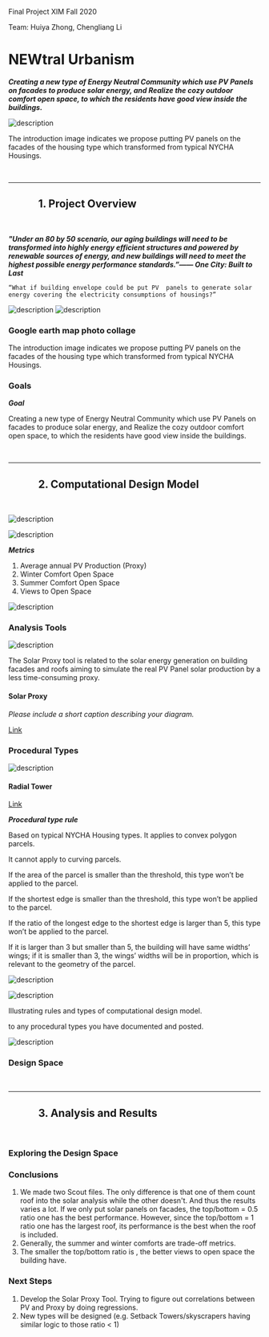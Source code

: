 Final Project XIM Fall 2020

Team: Huiya Zhong, Chengliang Li

# NEWtral Urbanism

***Creating a new type of Energy Neutral Community which use PV Panels on facades to produce solar energy, and Realize the cozy outdoor comfort open space, to which the residents have good view inside the buildings.***


![description](https://github.com/l-cl3424/XIM-GSAPP-Fa20/blob/main/Final/design%20space.jpg)

The introduction image indicates we propose putting PV panels on the facades of the housing type which transformed from typical NYCHA Housings.

<br />

***

## &nbsp;&nbsp;&nbsp;&nbsp;&nbsp;&nbsp;&nbsp;&nbsp;&nbsp;&nbsp;&nbsp;&nbsp;1. Project Overview

<br />



***"Under an 80 by 50 scenario, our aging buildings will need to be transformed into highly energy efficient structures and powered by renewable sources of energy, and new buildings will need to meet the highest possible energy performance standards.”—— One City: Built to Last***

```
“What if building envelope could be put PV  panels to generate solar energy covering the electricity consumptions of housings?”
```

![description](https://github.com/l-cl3424/XIM-GSAPP-Fa20/blob/main/Final/site.png)
![description](https://github.com/l-cl3424/XIM-GSAPP-Fa20/blob/main/Final/collage.jpg)

### Google earth map photo collage ###

The introduction image indicates we propose putting PV panels on the facades of the housing type which transformed from typical NYCHA Housings.


### Goals



***Goal***

Creating a new type of Energy Neutral Community which use PV Panels on facades to produce solar energy, and Realize the cozy outdoor comfort open space, to which the residents have good view inside the buildings.



<br />

***

## &nbsp;&nbsp;&nbsp;&nbsp;&nbsp;&nbsp;&nbsp;&nbsp;&nbsp;&nbsp;&nbsp;&nbsp;2. Computational Design Model

<br />

![description](https://github.com/l-cl3424/XIM-GSAPP-Fa20/blob/main/Final/CompDesignModelDiagram-01.jpg)

![description](https://github.com/l-cl3424/XIM-GSAPP-Fa20/blob/main/Final/inputs.jpg)

***Metrics***
1. Average annual PV Production (Proxy)
2. Winter Comfort Open Space
3. Summer Comfort Open Space
4. Views to Open Space

![description](https://github.com/l-cl3424/XIM-GSAPP-Fa20/blob/main/Final/outputs.jpg)



### Analysis Tools

![description](https://github.com/l-cl3424/XIM-GSAPP-Fa20/blob/main/Solar%20Proxy/tool-1.jpg)



The Solar Proxy tool is related to the solar energy generation on building facades and roofs aiming to simulate the real PV Panel solar production by a less time-consuming proxy.

#### Solar Proxy

*Please include a short caption describing your diagram.*

[Link](https://github.com/l-cl3424/XIM-GSAPP-Fa20/blob/main/Solar%20Proxy/solarProxy.md)



### Procedural Types

![description](https://github.com/l-cl3424/XIM-GSAPP-Fa20/blob/main/Radial_Tower/radialTower.jpg)

#### Radial Tower

[Link](https://github.com/l-cl3424/XIM-GSAPP-Fa20/blob/main/Radial_Tower/radialTower.md)

***Procedural type rule***


Based on typical NYCHA Housing types. It applies to convex polygon parcels.

It cannot apply to curving parcels.

If the area of the parcel is smaller than the threshold, this type won’t be applied to the parcel.

If the shortest edge is smaller than the threshold, this type won’t be applied to the parcel.

If the ratio of the longest edge to the shortest edge is larger than 5, this type won’t be applied to the parcel.

If it is larger than 3 but smaller than 5, the building will have same widths’ wings; if it is smaller than 3,  the wings’ widths will be in proportion, which is relevant to the geometry of the parcel.



![description](https://github.com/l-cl3424/XIM-GSAPP-Fa20/blob/main/Radial_Tower/ratios-01.jpg)


![description](https://github.com/l-cl3424/XIM-GSAPP-Fa20/blob/main/Radial_Tower/heightsVariation.jpg)

Illustrating rules and types of computational design model.

 to any procedural types you have documented and posted.

![description](https://github.com/l-cl3424/XIM-GSAPP-Fa20/blob/main/Radial_Tower/toKnow.jpg)


### Design Space





<br />

***

## &nbsp;&nbsp;&nbsp;&nbsp;&nbsp;&nbsp;&nbsp;&nbsp;&nbsp;&nbsp;&nbsp;&nbsp;3. Analysis and Results

<br />

### Exploring the Design Space




### Conclusions

1. We made two Scout files. The only difference is that one of them count roof into the solar analysis while the other doesn't. And thus the results varies a lot. If we only put solar panels on facades, the top/bottom = 0.5 ratio one has the best performance. However, since the top/bottom = 1 ratio one has the largest roof, its performance is the best when the roof is included.
2. Generally, the summer and winter comforts are trade-off metrics.
3. The smaller the top/bottom ratio is , the better views to open space the building have.

### Next Steps

1. Develop the Solar Proxy Tool. Trying to figure out correlations between PV and Proxy by doing regressions.
2. New types will be designed (e.g. Setback Towers/skyscrapers having similar logic to those ratio < 1)

